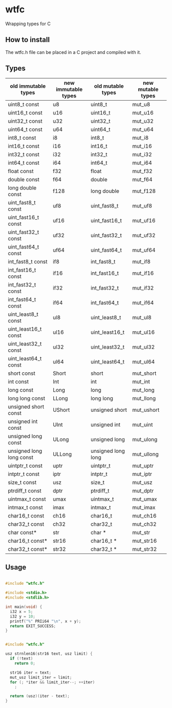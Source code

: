 # wtfc

Wrapping types for C

## How to install

The wtfc.h file can be placed in a C project and compiled with it.

## Types

| old immutable types      | new immutable types | old mutable types  | new mutable types |
| ------------------------ | ------------------- | ------------------ | ----------------- |
| uint8_t const            | u8                  | uint8_t            | mut_u8            |
| uint16_t const           | u16                 | uint16_t           | mut_u16           |
| uint32_t const           | u32                 | uint32_t           | mut_u32           |
| uint64_t const           | u64                 | uint64_t           | mut_u64           |
| int8_t const             | i8                  | int8_t             | mut_i8            |
| int16_t const            | i16                 | int16_t            | mut_i16           |
| int32_t const            | i32                 | int32_t            | mut_i32           |
| int64_t const            | i64                 | int64_t            | mut_i64           |
| float const              | f32                 | float              | mut_f32           |
| double const             | f64                 | double             | mut_f64           |
| long double const        | f128                | long double        | mut_f128          |
| uint_fast8_t const       | uf8                 | uint_fast8_t       | mut_uf8           |
| uint_fast16_t const      | uf16                | uint_fast16_t      | mut_uf16          |
| uint_fast32_t const      | uf32                | uint_fast32_t      | mut_uf32          |
| uint_fast64_t const      | uf64                | uint_fast64_t      | mut_uf64          |
| int_fast8_t const        | if8                 | int_fast8_t        | mut_if8           |
| int_fast16_t const       | if16                | int_fast16_t       | mut_if16          |
| int_fast32_t const       | if32                | int_fast32_t       | mut_if32          |
| int_fast64_t const       | if64                | int_fast64_t       | mut_if64          |
| uint_least8_t const      | ul8                 | uint_least8_t      | mut_ul8           |
| uint_least16_t const     | ul16                | uint_least16_t     | mut_ul16          |
| uint_least32_t const     | ul32                | uint_least32_t     | mut_ul32          |
| uint_least64_t const     | ul64                | uint_least64_t     | mut_ul64          |
| short const              | Short               | short              | mut_short         |
| int const                | Int                 | int                | mut_int           |
| long const               | Long                | long               | mut_long          |
| long long const          | LLong               | long long          | mut_llong         |
| unsigned short const     | UShort              | unsigned short     | mut_ushort        |
| unsigned int const       | UInt                | unsigned int       | mut_uint          |
| unsigned long const      | ULong               | unsigned long      | mut_ulong         |
| unsigned long long const | ULLong              | unsigned long long | mut_ullong        |
| uintptr_t const          | uptr                | uintptr_t          | mut_uptr          |
| intptr_t const           | iptr                | intptr_t           | mut_iptr          |
| size_t const             | usz                 | size_t             | mut_usz           |
| ptrdiff_t const          | dptr                | ptrdiff_t          | mut_dptr          |
| uintmax_t const          | umax                | uintmax_t          | mut_umax          |
| intmax_t const           | imax                | intmax_t           | mut_imax          |
| char16_t const           | ch16                | char16_t           | mut_ch16          |
| char32_t const           | ch32                | char32_t           | mut_ch32          |
| char const\*             | str                 | char \*            | mut_str           |
| char16_t const\*         | str16               | char16_t \*        | mut_str16         |
| char32_t const\*         | str32               | char32_t \*        | mut_str32         |

## Usage

```c

#include "wtfc.h"

#include <stdio.h>
#include <stdlib.h>

int main(void) {
  i32 x = 5;
  i32 y = 10;
  printf("%" PRIi64 "\n", x + y);
  return EXIT_SUCCESS;
}

```

```c

#include "wtfc.h"

usz strnlen16(str16 text, usz limit) {
  if (!text)
    return 0;

  str16 iter = text;
  mut_usz limit_iter = limit;
  for (; *iter && limit_iter--; ++iter)
    ;

  return (usz)(iter - text);
}

```
